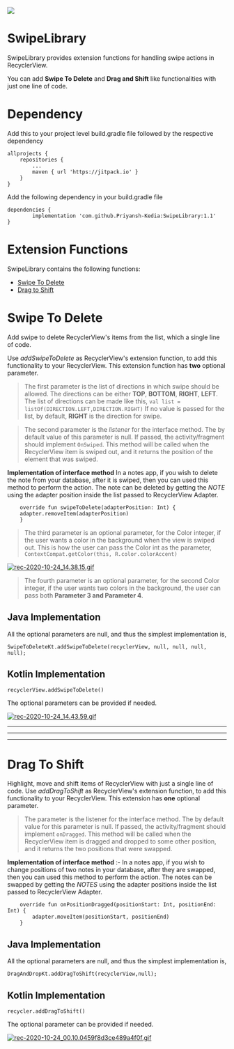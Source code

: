 [![](https://jitpack.io/v/Priyansh-Kedia/SwipeLibrary.svg)](https://jitpack.io/#Priyansh-Kedia/SwipeLibrary)

# SwipeLibrary

SwipeLibrary provides extension functions for handling swipe actions in RecyclerView. 

You can add **Swipe To Delete** and **Drag and Shift** like functionalities with just one line of code.

	
# Dependency
Add this to your project level build.gradle file followed by the respective dependency

	allprojects {
		repositories {
			...
			maven { url 'https://jitpack.io' }
		}
	}

Add the following dependency in your build.gradle file

	dependencies {
	        implementation 'com.github.Priyansh-Kedia:SwipeLibrary:1.1'
	}



# Extension Functions

SwipeLibrary contains the following functions:
- [Swipe To Delete](#swipe-to-delete)
- [Drag to Shift](#drag-to-shift)

# Swipe To Delete

Add swipe to delete RecyclerView's items from the list, which a single line of code.

Use *addSwipeToDelete* as RecyclerView's extension function, to add this functionality to your RecyclerView. 
This extension function has **two** optional parameter. 
> The first parameter is the list of directions in which swipe should be allowed. The directions can be either **TOP**, **BOTTOM**, **RIGHT**, **LEFT**.
The list of directions can be made like this,
		`val list = listOf(DIRECTION.LEFT,DIRECTION.RIGHT)`
If no value is passed for the list, by default, **RIGHT** is the direction for swipe.

> The second parameter is the *listener* for the interface method. The by default value of this parameter is null. If passed, the activity/fragment should implement `OnSwiped`. This method will be called when the RecyclerView item is swiped out, and it returns the position of the element that was swiped. 

**Implementation of interface method**
In a notes app, if you wish to delete the note from your database, after it is swiped, then you can used this method to perform the action. The note can be deleted by getting the *NOTE* using the adapter position inside the list passed to RecyclerView Adapter.

        override fun swipeToDelete(adapterPosition: Int) {  
		adapter.removeItem(adapterPosition)  
		}
		
> The third parameter is an optional parameter, for the Color integer, if the user wants a color in the background when the view is swiped out. This is how the user can pass the Color int as the parameter, `ContextCompat.getColor(this, R.color.colorAccent)`

[![rec-2020-10-24_14.38.15.gif](https://s8.gifyu.com/images/rec-2020-10-24_14.38.15.gif)](https://gifyu.com/image/8FMg)


> The fourth parameter is an optional parameter, for the second Color integer, if the user wants two colors in the background, the user can pass both **Parameter 3 and Parameter 4**.

## Java Implementation
All the optional parameters are null, and thus the simplest implementation is,

    SwipeToDeleteKt.addSwipeToDelete(recyclerView, null, null, null, null);
    
## Kotlin Implementation
	recyclerView.addSwipeToDelete()
	
The optional parameters can be provided if needed.    

[![rec-2020-10-24_14.43.59.gif](https://s8.gifyu.com/images/rec-2020-10-24_14.43.59.gif)](https://gifyu.com/image/8Fpk)


---		
***
___

# Drag To Shift

Highlight, move and shift items of RecyclerView with just a single line of code.
Use *addDragToShift* as RecyclerView's extension function, to add this functionality to your RecyclerView. This extension has **one** optional parameter.

> The parameter is the listener for the interface method. The by default value for this parameter is null. If passed, the activity/fragment should implement `onDragged`. This method will be called when the RecyclerView item is dragged and dropped to some other position, and it returns the two positions that were swapped.	

**Implementation of interface method** :- 
In a notes app, if you wish to change positions of two notes in your database, after they are swapped, then you can used this method to perform the action. The notes can be swapped by getting the _NOTES_ using the adapter positions inside the list passed to RecyclerView Adapter.

    	override fun onPositionDragged(positionStart: Int, positionEnd: Int) {  
			adapter.moveItem(positionStart, positionEnd)  
		}
		
## Java Implementation
All the optional parameters are null, and thus the simplest implementation is,

    DragAndDropKt.addDragToShift(recyclerView,null);
    
## Kotlin Implementation
	recycler.addDragToShift()
	
The optional parameter can be provided if needed.    		
		
[![rec-2020-10-24_00.10.0459f8d3ce489a4f0f.gif](https://s8.gifyu.com/images/rec-2020-10-24_00.10.0459f8d3ce489a4f0f.gif)](https://gifyu.com/image/8jl5)
